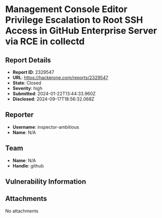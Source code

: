 # Management Console Editor Privilege Escalation to Root SSH Access in GitHub Enterprise Server via RCE in collectd

## Report Details
- **Report ID**: 2329547
- **URL**: https://hackerone.com/reports/2329547
- **State**: Closed
- **Severity**: high
- **Submitted**: 2024-01-22T13:44:33.960Z
- **Disclosed**: 2024-09-17T18:56:32.068Z

## Reporter
- **Username**: inspector-ambitious
- **Name**: N/A

## Team
- **Name**: N/A
- **Handle**: github

## Vulnerability Information


## Attachments
No attachments
